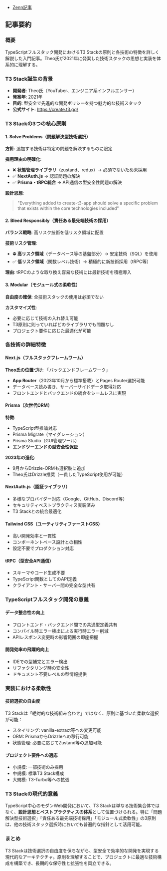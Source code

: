 - [Zenn記事](https://zenn.dev/maicom/articles/efafe3fc3f40e2)

## 記事要約

### 概要
TypeScriptフルスタック開発におけるT3 Stackの原則と各技術の特徴を詳しく解説した入門記事。Theo氏が2021年に発案した技術スタックの思想と実装を体系的に理解する。

### T3 Stack誕生の背景
- **開発者**: Theo氏（YouTuber、エンジニア系インフルエンサー）
- **発案年**: 2021年
- **目的**: 型安全で先進的な開発ポリシーを持つ魅力的な技術スタック
- **公式サイト**: https://create.t3.gg/

### T3 Stackの3つの核心原則

#### 1. Solve Problems（問題解決型技術選択）
**方針**: 追加する技術は特定の問題を解決するものに限定

**採用理由の明確化**:
- ❌ **状態管理ライブラリ**（zustand、redux）→ 必須でないため未採用
- ✅ **NextAuth.js** → 認証問題の解決
- ✅ **Prisma・tRPC統合** → API通信の型安全性問題の解決

**設計思想**:
> "Everything added to create-t3-app should solve a specific problem that exists within the core technologies included"

#### 2. Bleed Responsibly（責任ある最先端技術の採用）
**バランス戦略**: 高リスク技術を低リスク領域に配置

**技術リスク管理**:
- ⛔ **高リスク領域**（データベース等の基盤部分）→ 安定技術（SQL）を使用
- ✅ **低リスク領域**（関数レベル技術）→ 積極的に新技術採用（tRPC等）

**理由**: tRPCのような取り換え容易な技術には最新技術を積極導入

#### 3. Modular（モジュール式の柔軟性）
**自由度の確保**: 全技術スタックの使用は必須でない

**カスタマイズ性**:
- 必要に応じて技術の入れ替え可能
- T3原則に則っていればどのライブラリでも問題なし
- プロジェクト要件に応じた最適化が可能

### 各技術の詳細特徴

#### Next.js（フルスタックフレームワーム）
**Theo氏の位置づけ**: 「バックエンドフレームワーク」
- **App Router**（2023年10月から標準搭載）とPages Router選択可能
- データベース読み書き、サーバーサイドデータ取得対応
- フロントエンドとバックエンドの統合をシームレスに実現

#### Prisma（次世代ORM）
**特徴**:
- TypeScript型推論対応
- Prisma Migrate（マイグレーション）
- Prisma Studio（GUI管理ツール）
- **エンドツーエンドの型安全性保証**

**2023年の進化**:
- 9月からDrizzle-ORMも選択肢に追加
- Theo氏はDrizzle推奨（一貫したTypeScript使用が可能）

#### NextAuth.js（認証ライブラリ）
- 多様なプロバイダー対応（Google、GitHub、Discord等）
- セキュリティベストプラクティス実装済み
- T3 Stackとの統合最適化

#### Tailwind CSS（ユーティリティファーストCSS）
- 高い開発効率と一貫性
- コンポーネントベース設計との相性
- 設定不要でプロダクション対応

#### tRPC（型安全API通信）
- スキーマやコード生成不要
- TypeScript関数としてのAPI定義
- クライアント・サーバー間の完全な型共有

### TypeScriptフルスタック開発の意義

#### データ整合性の向上
- フロントエンド・バックエンド間での共通型定義共有
- コンパイル時エラー検出による実行時エラー削減
- APIレスポンス変更時の影響範囲の即座把握

#### 開発効率の飛躍的向上
- IDEでの型補完とエラー検出
- リファクタリング時の安全性
- ドキュメント不要レベルの型情報提供

### 実装における柔軟性

#### 技術選択の自由度
T3 Stackは「絶対的な技術組み合わせ」ではなく、原則に基づいた柔軟な選択が可能：
- スタイリング: vanilla-extract等への変更可能
- ORM: PrismaからDrizzleへの移行可能  
- 状態管理: 必要に応じてZustand等の追加可能

#### プロジェクト要件への適応
- 小規模: 一部技術のみ採用
- 中規模: 標準T3 Stack構成
- 大規模: T3-Turbo等への拡張

### T3 Stackの現代的意義
TypeScript中心のモダンWeb開発において、T3 Stackは単なる技術集合体ではなく、**設計思想とベストプラクティスの体系**として位置づけられる。特に「問題解決型技術選択」「責任ある最先端技術採用」「モジュール式柔軟性」の3原則は、他の技術スタック選択時においても普遍的な指針として活用可能。

### まとめ
T3 Stackは技術選択の自由度を保ちながら、型安全で効率的な開発を実現する現代的なアーキテクチャ。原則を理解することで、プロジェクトに最適な技術構成を構築でき、長期的な保守性と拡張性を両立できる。